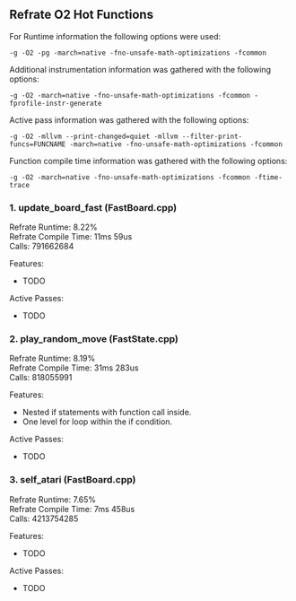 ## Refrate O2 Hot Functions

For Runtime information the following options were used:
```
-g -O2 -pg -march=native -fno-unsafe-math-optimizations -fcommon
```

Additional instrumentation information was gathered with the following options:
```
-g -O2 -march=native -fno-unsafe-math-optimizations -fcommon -fprofile-instr-generate
```

Active pass information was gathered with the following options:
```
-g -O2 -mllvm --print-changed=quiet -mllvm --filter-print-funcs=FUNCNAME -march=native -fno-unsafe-math-optimizations -fcommon
```

Function compile time information was gathered with the following options:
```
-g -O2 -march=native -fno-unsafe-math-optimizations -fcommon -ftime-trace
```

### 1. update_board_fast (FastBoard.cpp)
Refrate Runtime: 8.22% \
Refrate Compile Time: 11ms 59us \
Calls: 791662684

Features:
- TODO

Active Passes:
- TODO

### 2. play_random_move (FastState.cpp)
Refrate Runtime: 8.19% \
Refrate Compile Time: 31ms 283us \
Calls: 818055991

Features:
- Nested if statements with function call inside.
- One level for loop within the if condition.

Active Passes:
- TODO

### 3. self_atari (FastBoard.cpp)
Refrate Runtime: 7.65% \
Refrate Compile Time: 7ms 458us \
Calls: 4213754285

Features:
- TODO

Active Passes:
- TODO
